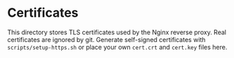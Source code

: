 # Certificates

This directory stores TLS certificates used by the Nginx reverse proxy. Real certificates are ignored by git. Generate self-signed certificates with `scripts/setup-https.sh` or place your own `cert.crt` and `cert.key` files here.

